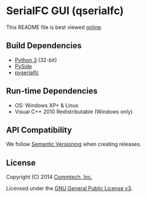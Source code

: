 # SerialFC GUI (qserialfc)
This README file is best viewed [online](http://github.com/commtech/qserialfc/).


## Build Dependencies
- [Python 3](http://www.python.org/download/) (32-bit)
- [PySide](http://qt-project.org/wiki/PySide)
- [pyserialfc](http://github.com/commtech/pyserialfc/)


## Run-time Dependencies
- OS: Windows XP+ & Linux
- Visual C++ 2010 Redistributable (Windows only)


## API Compatibility
We follow [Semantic Versioning](http://semver.org/) when creating releases.


## License

Copyright (C) 2014 [Commtech, Inc.](http://commtech-fastcom.com)

Licensed under the [GNU General Public License v3](http://www.gnu.org/licenses/gpl.txt).
